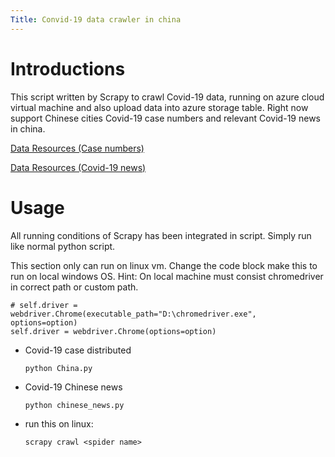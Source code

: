 ```yaml
---
Title: Convid-19 data crawler in china
---
```


# Introductions

This script written by Scrapy to crawl Covid-19 data, running on azure cloud virtual machine and also upload data into azure storage table. Right now support Chinese cities Covid-19 case numbers and relevant Covid-19 news in china. 

[Data Resources (Case numbers)](https://ncov.dxy.cn/ncovh5/view/pneumonia)

[Data Resources (Covid-19 news)](https://new.qq.com/ch/antip/)

# Usage

All running conditions of Scrapy has been integrated in script. Simply run like normal python script.


This section only can run on linux vm. Change the code block make this to run on local windows OS.
Hint: On local machine must consist chromedriver in correct path or custom path.

```
# self.driver = webdriver.Chrome(executable_path="D:\chromedriver.exe", options=option)
self.driver = webdriver.Chrome(options=option)

```
* Covid-19 case distributed

    ```
    python China.py
    ```
 
* Covid-19 Chinese news

    ```
    python chinese_news.py
    ```
* run this on linux:

    ```
    scrapy crawl <spider name>
    ```